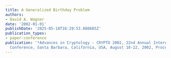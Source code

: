 ```yaml
---
title: A Generalized Birthday Problem
authors:
- David A. Wagner
date: '2002-01-01'
publishDate: '2025-05-18T16:29:53.880685Z'
publication_types:
- paper-conference
publication: '*Advances in Cryptology - CRYPTO 2002, 22nd Annual International Cryptology
  Conference, Santa Barbara, California, USA, August 18-22, 2002, Proceedings*'
---
```

